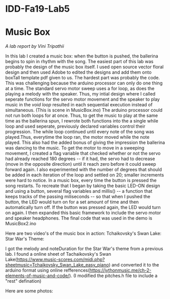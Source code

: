# IDD-Fa19-Lab5
# Music Box

*A lab report by Vini Tripathii*

In this lab I created a music box: when the button is pushed, the ballerina begins to spin in rhythm with the song. 
The easiest part of this lab was probably the design of the music box itself. I used open source vector floral design and then used Adobe
to edited the designs and add them onto boxTall template pdf given to us. The hardest part was probably the code. This was challenging 
because the arduino processor can only do one thing at a time. The standard servo motor sweep uses a for loop, as does the playing a 
melody with the speaker. Thus, my intial design where I called seperate functions for the servo motor movement and the speaker to play 
music in the *void loop* resulted in each sequential execution instead of simultaneous. (This is scene in MusicBox.ino) 
The arduino processor could not run both loops for at once. 
Thus, to get the music to play at the same time as the ballerina spun, I rewrote both functions into the a single while loop and used 
seperate, previously declared variables control their progression. The while loop continued until every note of the song was played.Thus, everytime the loop ran, the motor moved while the note played. This also had the added bonus of giving the impression the ballerina was dancing to the music.
To get the motor to move in a sweeping movement, I created a flag variable that checked whether or not the servo had already reached 180
degrees -- if it had, the servo had to decrease (move in the opposite direction) until it reach zero before it could sweep forward again.
I also experimented with the number of degrees that should be added in each iteration of the loop and settled on 20; smaller increments were hard to notice. 
In a music box, every time the button is pressed the song restarts. To recreate that I began by taking the basic LED-ON design and using
a button, several flag variables and millis() -- a function that keeps tracks of the passing miliseconds -- so that when I pushed the button, the LED would turn on for a set amount of time and then automatically turn off. If the button was pressed again, the LED would turn 
on again.
I then expanded this basic framework to include the servo motor and speaker headphones. The final code that was used in the demo is
MusicBox2.ino

Here are two video's of the music box in action:
Tchaikovsky's Swan Lake:
Star War's Theme:

I got the melody and noteDuration for the Star War's theme from a previous lab. I found a online sheet of Tachaikovsky's Swan Lake(https://www.music-scores.com/midi.php?sheetmusic=Tchaikovsky_Swan_Lake_easy_piano) and
converted it to the arduino format using online refferences(https://jythonmusic.me/ch-2-elements-of-music-and-code/). 
(I modified the pitches.h file to include a "rest" defination)

Here are some photos:
